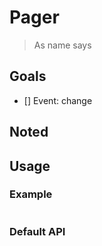 # Pager

> As name says

## Goals

 * [] Event: change

## Noted


## Usage

### Example

```html
```


### Default API
```javascript
```
